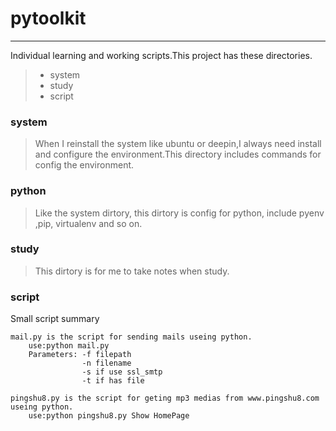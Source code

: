 # pytoolkit
-----------
Individual learning and working scripts.This project has these directories.
> * system
> * study
> * script


### system
> When I reinstall the system like ubuntu or deepin,I always need install and configure the environment.This directory includes commands for config the environment.


### python
> Like the system dirtory, this dirtory is config for python, include pyenv ,pip,  virtualenv and so on.

### study
> This dirtory is for me to take notes when study.


### script
Small script summary
```
mail.py is the script for sending mails useing python.
	use:python mail.py
	Parameters: -f filepath
				-n filename
                -s if use ssl_smtp
                -t if has file
```
```
pingshu8.py is the script for geting mp3 medias from www.pingshu8.com useing python.
	use:python pingshu8.py Show HomePage
```

